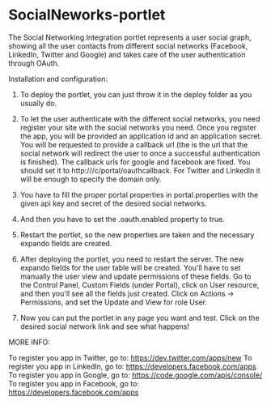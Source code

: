 SocialNeworks-portlet
=====================

The Social Networking Integration portlet represents a user social graph, showing all the user contacts from different social networks (Facebook, LinkedIn, Twitter and Google) and takes care of the user authentication through OAuth.

Installation and configuration:

1) To deploy the portlet, you can just throw it in the deploy folder as you usually do.

2) To let the user authenticate with the different social networks, you need register your site with the social networks you need. Once you register the app, you will be provided an application id and an application secret. You will be requested to provide a callback url (the is the url that the social network will redirect the user to once a successful authentication is finished). The callback urls for google and facebook are fixed. You should set it to http://<your-domain>/c/portal/oauthcallback. For Twitter and LinkedIn it will be enough to specify the domain only.

3) You have to fill the proper portal properties in portal.properties with the given api key and secret of the desired social networks.

5) And then you have to set the <socialnetwork>.oauth.enabled property to true.

6) Restart the portlet, so the new properties are taken and the necessary expando fields are created.

7) After deploying the portlet, you need to restart the server. The new expando fields for the user table will be created. You'll have to set manually the user view and update permissions of these fields. Go to the Control Panel, Custom Fields (under Portal), click on User resource, and then you'll see all the fields just created. Click on Actions -> Permissions, and set the Update and View for role User.

8) Now you can put the portlet in any page you want and test. Click on the desired social network link and see what happens!

MORE INFO:

To register you app in Twitter, go to: https://dev.twitter.com/apps/new
To register you app in LinkedIn, go to: https://developers.facebook.com/apps
To register you app in Google, go to: https://code.google.com/apis/console/
To register you app in Facebook, go to: https://developers.facebook.com/apps
